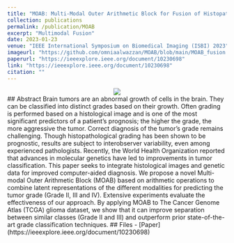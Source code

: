 ```yaml
---
title: "MOAB: Multi-Modal Outer Arithmetic Block for Fusion of Histopathological Images and Genetic Data for Brain Tumor Grading"
collection: publications
permalink: /publication/MOAB
excerpt: "Multimodal Fusion"
date: 2023-01-23
venue: "IEEE International Symposium on Biomedical Imaging (ISBI) 2023"
imageurl: "https://github.com/omniaalwazzan/MOAB/blob/main/MOAB_fusion.PNG"
paperurl: "https://ieeexplore.ieee.org/document/10230698"
link: "https://ieeexplore.ieee.org/document/10230698"
citation: ""
---
```


<center><img src="https://github.com/omniaalwazzan/MOAB/blob/main/MOAB_fusion.PNG"></center>
## Abstract
Brain tumors are an abnormal growth of cells in the brain. They can be classified into distinct grades based on their growth. Often grading is performed based on a histological image and is one of the most significant predictors of a patient’s prognosis; the higher the grade, the more aggressive the tumor. Correct diagnosis of the tumor’s grade remains challenging. Though histopathological grading has been shown to be prognostic, results are subject to interobserver variability, even among experienced pathologists. Recently, the World Health Organization reported that advances in molecular genetics have led to improvements in tumor classification. This paper seeks to integrate histological images and genetic data for improved computer-aided diagnosis. We propose a novel Multi-modal Outer Arithmetic Block (MOAB) based on arithmetic operations to combine latent representations of the different modalities for predicting the tumor grade (Grade II, III and IV). Extensive experiments evaluate the effectiveness of our approach. By applying MOAB to The Cancer Genome Atlas (TCGA) glioma dataset, we show that it can improve separation between similar classes (Grade II and III) and outperform prior state-of-the-art grade classification techniques.
## Files
- [Paper](https://ieeexplore.ieee.org/document/10230698)

